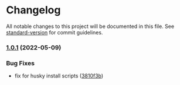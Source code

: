 # Changelog

All notable changes to this project will be documented in this file. See [standard-version](https://github.com/conventional-changelog/standard-version) for commit guidelines.

### [1.0.1](https://github.com/lzwme/get-physical-address/compare/v1.0.0...v1.0.1) (2022-05-09)


### Bug Fixes

* fix for husky install scripts ([3810f3b](https://github.com/lzwme/get-physical-address/commit/3810f3b6360e46c551fa2d47573ce0c518a36201))
